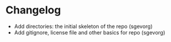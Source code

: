 # Changelog


- Add directories: the initial skeleton of the repo (sgevorg)
- Add gitignore, license file and other basics for repo (sgevorg)
